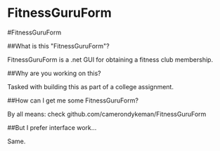 # 


# FitnessGuruForm


#FitnessGuruForm

##What is this "FitnessGuruForm"?

FitnessGuruForm is a .net GUI for obtaining a fitness club membership.


##Why are you working on this?

Tasked with building this as part of a college assignment.


##How can I get me some FitnessGuruForm?

By all means:
check github.com/camerondykeman/FitnessGuruForm


##But I prefer interface work...

Same.
